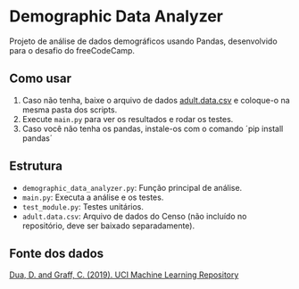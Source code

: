 # Demographic Data Analyzer

Projeto de análise de dados demográficos usando Pandas, desenvolvido para o desafio do freeCodeCamp.

## Como usar

1. Caso não tenha, baixe o arquivo de dados [adult.data.csv](https://archive.ics.uci.edu/ml/machine-learning-databases/adult/adult.data) e coloque-o na mesma pasta dos scripts.
2. Execute `main.py` para ver os resultados e rodar os testes.
3. Caso você não tenha os pandas, instale-os com o comando ´pip install pandas´

## Estrutura

- `demographic_data_analyzer.py`: Função principal de análise.
- `main.py`: Executa a análise e os testes.
- `test_module.py`: Testes unitários.
- `adult.data.csv`: Arquivo de dados do Censo (não incluído no repositório, deve ser baixado separadamente).

## Fonte dos dados

[Dua, D. and Graff, C. (2019). UCI Machine Learning Repository](https://archive.ics.uci.edu/ml/datasets/adult)